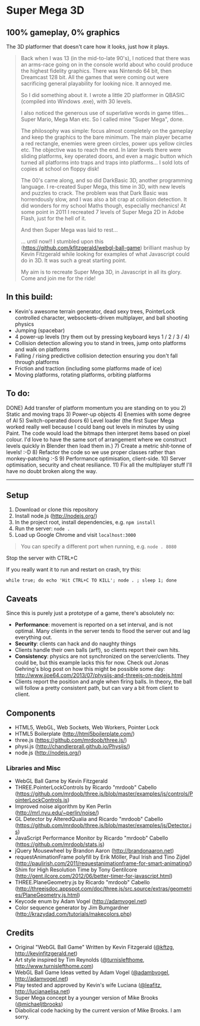 # Super Mega 3D

## 100% gameplay, 0% graphics

The 3D platformer that doesn't care how it looks, just how it plays.


> Back when I was 13 (in the mid-to-late 90's), I noticed that there was an arms-race going on in the console world
> about who could produce the highest fidelity graphics. There was Nintendo 64 bit, then Dreamcast 128 bit. 
> All the games that were coming out were sacrificing general playability for looking nice. It annoyed me.
>
> So I did something about it. I wrote a little 2D platformer in QBASIC (compiled into Windows .exe), with 30 levels. 
> 
> I also noticed the generous use of superlative words in game titles... Super Mario, Mega Man etc.
> So I called mine "Super Mega", done.
>
> The philosophy was simple: focus almost completely on the gameplay and keep the graphics to the bare minimum. The
> main player became a red rectangle, enemies were green circles, power ups yellow circles etc. The objective was to reach
> the end. In later levels there were sliding platforms, key operated doors, and even a magic button which turned
> all platforms into traps and traps into platforms... I sold lots of copies at school on floppy disk!
>
> The 00's came along, and so did DarkBasic 3D, another programming language. I re-created Super Mega, this time in 3D, 
> with new levels and puzzles to crack. The problem was that Dark Basic was horrendously slow, and I was also a bit crap
> at collision detection. It did wonders for my school Maths though, especially mechanics!
> At some point in 2011 I recreated 7 levels of Super Mega 2D in Adobe Flash, just for the hell of it.
>
> And then Super Mega was laid to rest...
>
> ... until now!!
> I stumbled upon this (https://github.com/kfitzgerald/webgl-ball-game) brilliant mashup by Kevin Fitzgerald while looking
> for examples of what Javascript could do in 3D. It was such a great starting point.
>
> My aim is to recreate Super Mega 3D, in Javascript in all its glory. Come and join me for the ride!

## In this build:
* Kevin's awesome terrain generator, dead sexy trees, PointerLock controlled character, websockets-driven multiplayer, and ball shooting physics
* Jumping (spacebar)
* 4 power-up levels (try them out by pressing keyboard keys 1 / 2 / 3 / 4)
* Collision detection allowing you to stand in trees, jump onto platforms and walk on platforms
* Falling / rising predictive collision detection ensuring you don't fall through platforms
* Friction and traction (including some platforms made of ice)
* Moving platforms, rotating platforms, orbiting platforms

## To do:
DONE) Add transfer of platform momentum you are standing on to you
2) Static and moving traps
3) Power-up objects
4) Enemies with some degree of AI
5) Switch-operated doors
6) Level loader (the first Super Mega worked really well because I could bang out levels in minutes by using Paint. The 
code would load the bitmaps then interpret items based on pixel colour. I'd love to have the same sort of arrangement
where  we construct levels quickly in Blender then load them in.)
7) Create a metric shit-tonne of levels! :-D
8) Refactor the code so we use proper classes rather than monkey-patching :-S
9) Performance optimisation, client-side.
10) Server optimisation, security and cheat resiliance.
11) Fix all the multiplayer stuff I'll have no doubt broken along the way.


------


## Setup

1. Download or clone this repository
2. Install node.js (http://nodejs.org/) 
3. In the project root, install dependencies, e.g. `npm install`
4. Run the server: `node .`
5. Load up Google Chrome and visit `localhost:3000`

> You can specify a different port when running, e.g. `node . 8080`

Stop the server with CTRL+C

If you really want it to run and restart on crash, try this:

`while true; do echo 'Hit CTRL+C TO KILL'; node . ; sleep 1; done`

## Caveats

Since this is purely just a prototype of a game, there's absolutely no:

* **Performance**: movement is reported on a set interval, and is not optimal. Many clients in the server tends to flood the server out and lag everything out.
* **Security**: clients can hack and do naughty things
* Clients handle their own balls (arf!), so clients report their own hits. 
* **Consistency**: physics are not synchronized on the server/clients. They could be, but this example lacks this for now. Check out Jonas Gehring's blog post on how this might be possible some day: http://www.jjoe64.com/2013/07/physijs-and-threejs-on-nodejs.html
* Clients report the position and angle when firing balls. In theory, the ball will follow a pretty consistent path, but can vary a bit from client to client.

## Components
* HTML5, WebGL, Web Sockets, Web Workers, Pointer Lock
* HTML5 Boilerplate (http://html5boilerplate.com/)
* three.js (https://github.com/mrdoob/three.js/)
* physi.js (http://chandlerprall.github.io/Physijs/)
* node.js (http://nodejs.org/)

### Libraries and Misc
* WebGL Ball Game by Kevin Fitzgerald
* THREE.PointerLockControls by Ricardo "mrdoob" Cabello (https://github.com/mrdoob/three.js/blob/master/examples/js/controls/PointerLockControls.js)
* Improved noise algorithm by Ken Perlin (http://mrl.nyu.edu/~perlin/noise/)
* GL Detector by AlteredQualia and Ricardo "mrdoob" Cabello (https://github.com/mrdoob/three.js/blob/master/examples/js/Detector.js)
* JavaScript Performance Monitor by Ricardo "mrdoob" Cabello (https://github.com/mrdoob/stats.js)
* jQuery Mousewheel by Brandon Aaron (http://brandonaaron.net)
* requestAnimationFrame polyfill by Erik Möller, Paul Irish and Tino Zijdel (http://paulirish.com/2011/requestanimationframe-for-smart-animating/)
* Shim for High Resolution Time by Tony Gentilcore (http://gent.ilcore.com/2012/06/better-timer-for-javascript.html)
* THREE.PlaneGeometry.js by Ricardo "mrdoob" Cabello (http://threejsdoc.appspot.com/doc/three.js/src.source/extras/geometries/PlaneGeometry.js.html)
* Keycode enum by Adam Vogel (http://adamvogel.net)
* Color sequence generator by Jim Bumgardner (http://krazydad.com/tutorials/makecolors.php)

## Credits
* Original "WebGL Ball Game" Written by Kevin Fitzgerald ([@kftzg](https://twitter.com/kftzg), http://kevinfitzgerald.net)
* Art style inspired by Tim Reynolds ([@turnislefthome](https://twitter.com/turnislefthome), http://www.turnislefthome.com)
* WebGL Ball Game Ideas vetted by Adam Vogel ([@adambvogel](https://twitter.com/adambvogel), http://adamvogel.net)
* Play tested and approved by Kevin's wife Luciana ([@leafitz](https://twitter.com/leafitz), http://lucianaelisa.net)
* Super Mega concept by a younger version of Mike Brooks ([@michaeljtbrooks](https://twitter.com/michaeljtbrooks))
* Diabolical code hacking by the current version of Mike Brooks. I am sorry.
